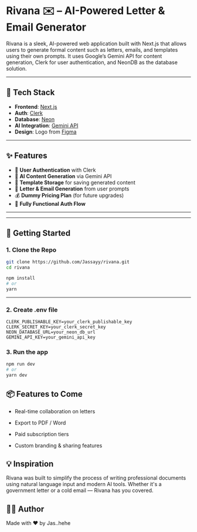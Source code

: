 # Rivana ✉️ – AI-Powered Letter & Email Generator

Rivana is a sleek, AI-powered web application built with Next.js that allows users to generate formal content such as letters, emails, and templates using their own prompts. It uses Google’s Gemini API for content generation, Clerk for user authentication, and NeonDB as the database solution.

---

## 🔧 Tech Stack

-    **Frontend**: [Next.js](https://nextjs.org/)
-    **Auth**: [Clerk](https://clerk.dev/)
-    **Database**: [Neon](https://neon.tech/)
-    **AI Integration**: [Gemini API](https://deepmind.google/technologies/gemini/)
-    **Design**: Logo from [Figma](https://figma.com/)

---

## ✨ Features

-    🔐 **User Authentication** with Clerk
-    🧠 **AI Content Generation** via Gemini API
-    💾 **Template Storage** for saving generated content
-    📝 **Letter & Email Generation** from user prompts
-    💰 **Dummy Pricing Plan** (for future upgrades)
-    🚀 **Fully Functional Auth Flow**

---

---

## 🚀 Getting Started

### 1. Clone the Repo

```bash
git clone https://github.com/Jassayy/rivana.git
cd rivana
```

```bash
npm install
# or
yarn
```

---

### 2. Create .env file

```env
CLERK_PUBLISHABLE_KEY=your_clerk_publishable_key
CLERK_SECRET_KEY=your_clerk_secret_key
NEON_DATABASE_URL=your_neon_db_url
GEMINI_API_KEY=your_gemini_api_key
```

### 3. Run the app

```bash
npm run dev
# or
yarn dev

```

## 📦 Features to Come

-    Real-time collaboration on letters

-    Export to PDF / Word

-    Paid subscription tiers

-    Custom branding & sharing features

## 💡 Inspiration

Rivana was built to simplify the process of writing professional documents using natural language input and modern AI tools. Whether it's a government letter or a cold email — Rivana has you covered.

## 🧑‍💻 Author

Made with ❤️ by Jas..hehe
